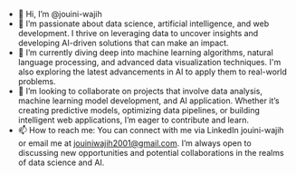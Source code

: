 - 👋 Hi, I’m @jouini-wajih
- 👀  I’m passionate about data science, artificial intelligence, and web development. I thrive on leveraging data to uncover insights and developing AI-driven solutions that can make an impact.
- 🌱 I’m currently diving deep into machine learning algorithms, natural language processing, and advanced data visualization techniques. I'm also exploring the latest advancements in AI to apply them to real-world problems.
- 💞️ I’m looking to collaborate on projects that involve data analysis, machine learning model development, and AI application. Whether it’s creating predictive models, optimizing data pipelines, or building intelligent web applications, I’m eager to contribute and learn.
- 📫 How to reach me: You can connect with me via LinkedIn jouini-wajih or email me at jouiniwajih2001@gmail.com. I’m always open to discussing new opportunities and potential collaborations in the realms of data science and AI.


<!---
jouini-wajih/jouini-wajih is a ✨ special ✨ repository because its `README.md` (this file) appears on your GitHub profile.
You can click the Preview link to take a look at your changes.
--->

